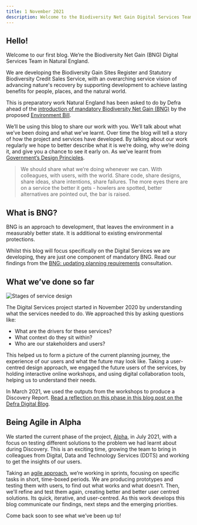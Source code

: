 ```yaml
---
title: 1 November 2021
description: Welcome to the Biodiversity Net Gain Digital Services Team Blog. Here we introduce the blog, provide you with background information on Biodiversity Net Gain and the work of the Digital Team. 
---
```


## Hello! 

Welcome to our first blog. We’re the Biodiversity Net Gain (BNG) Digital Services Team in Natural England. 

We are developing the Biodiversity Gain Sites Register and Statutory Biodiversity Credit Sales Service, with an overarching service vision of advancing nature's recovery by supporting development to achieve lasting benefits for people, places, and the natural world. 

This is preparatory work Natural England has been asked to do by Defra ahead of the [introduction of mandatory Biodiversity Net Gain (BNG)](https://www.youtube.com/watch?v=sVR9VZYkMLc) by the proposed [Environment Bill](https://bills.parliament.uk/bills/2593).  

We’ll be using this blog to share our work with you. We’ll talk about what we’ve been doing and what we’ve learnt. Over time the blog will tell a story of how the project and services have developed. By talking about our work regularly we hope to better describe what it is we’re doing, why we’re doing it, and give you a chance to see it early on. As we’ve learnt from [Government’s Design Principles](https://www.gov.uk/guidance/government-design-principles). 

> We should share what we’re doing whenever we can. With colleagues, with users, with the world. Share code, share designs, share ideas, share intentions, share failures. The more eyes there are on a service the better it gets - howlers are spotted, better alternatives are pointed out, the bar is raised. 

## What is BNG?

BNG is an approach to development, that leaves the environment in a measurably better state. It is additional to existing environmental protections. 

Whilst this blog will focus specifically on the Digital Services we are developing, they are just one component of mandatory BNG. Read our findings from the [BNG: updating planning requirements](https://www.gov.uk/government/consultations/biodiversity-net-gain-updating-planning-requirements) consultation. 

## What we’ve done so far 

![Stages of service design](/alpha-poster.jpeg)

The Digital Services project started in November 2020 by understanding what the services needed to do. We approached this by asking questions like: 
* What are the drivers for these services?
* What context do they sit within?
* Who are our stakeholders and users?

This helped us to form a picture of the current planning journey, the experience of our users and what the future may look like. Taking a user-centred design approach, we engaged the future users of the services, by holding interactive online workshops, and using digital collaboration tools, helping us to understand their needs. 

In March 2021, we used the outputs from the workshops to produce a Discovery Report. [Read a reflection on this phase in this blog post on the Defra Digital Blog](https://defradigital.blog.gov.uk/2021/06/22/giving-nature-a-digital-hand/). 

## Being Agile in Alpha 

We started the current phase of the project, [Alpha](https://www.gov.uk/service-manual/agile-delivery/how-the-alpha-phase-works), in July 2021, with a focus on testing different solutions to the problem we had learnt about during Discovery. This is an exciting time, growing the team to bring in colleagues from Digital, Data and Technology Services (DDTS) and working to get the insights of our users. 

Taking an [agile approach](https://www.gov.uk/service-manual/agile-delivery/agile-government-services-introduction), we’re working in sprints, focusing on specific tasks in short, time-boxed periods. We are producing prototypes and testing them with users, to find out what works and what doesn’t. Then, we'll refine and test them again, creating better and better user centred solutions. Its quick, iterative, and user-centred. As this work develops this blog communicate our findings, next steps and the emerging priorities. 

Come back soon to see what we’ve been up to! 